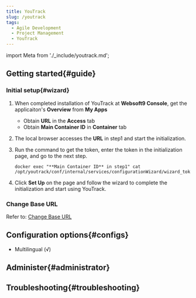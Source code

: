 ```yaml
---
title: YouTrack
slug: /youtrack
tags:
  - Agile Development
  - Project Management
  - YouTrack
---
```


import Meta from './_include/youtrack.md';

<Meta name="meta" />

## Getting started{#guide}

### Initial setup{#wizard}

1. When completed installation of YouTrack at **Websoft9 Console**, get the applicaiton's **Overview** from **My Apps**  

    - Obtain **URL** in the **Access** tab
    - Obtain **Main Container ID** in **Container** tab

2. The local browser accesses the **URL** in step1 and start the initialization.

3. Run the command to get the token, enter the token in the initialization page, and go to the next step.

    ```
    docker exec "**Main Container ID** in step1" cat /opt/youtrack/conf/internal/services/configurationWizard/wizard_token.txt
    ```

4. Click **Set Up** on the page and follow the wizard to complete the initialization and start using YouTrack.

### Change Base URL

Refer to: [Change Base URL](https://www.jetbrains.com/help/youtrack/server/change-base-url-listen-port.html)

## Configuration options{#configs}

- Multilingual (√)

## Administer{#administrator}

## Troubleshooting{#troubleshooting}
